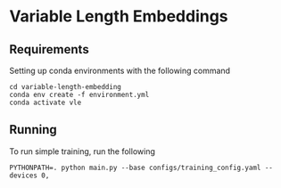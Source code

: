 # Variable Length Embeddings

## Requirements

Setting up conda environments with the following command
```
cd variable-length-embedding
conda env create -f environment.yml
conda activate vle
```

## Running

To run simple training, run the following
```
PYTHONPATH=. python main.py --base configs/training_config.yaml --devices 0,
```

